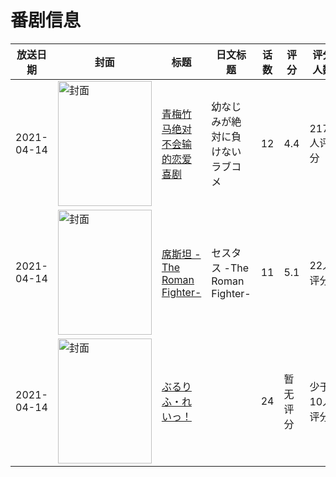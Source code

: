 # 番剧信息

|放送日期|封面|标题|日文标题|话数|评分|评分人数|
|---|---|---|---|---|---|---|
|2021-04-14|<img src="//lain.bgm.tv/pic/cover/c/21/20/316264_k73D8.jpg" alt="封面" style="width:150px;height:200px;object-fit:cover;">|[青梅竹马绝对不会输的恋爱喜剧](https://bangumi.tv/subject/316264)|幼なじみが絶対に負けないラブコメ|12|4.4|2174人评分|
|2021-04-14|<img src="//lain.bgm.tv/pic/cover/c/e8/c1/318601_862Q2.jpg" alt="封面" style="width:150px;height:200px;object-fit:cover;">|[席斯坦 -The Roman Fighter-](https://bangumi.tv/subject/318601)|セスタス -The Roman Fighter-|11|5.1|22人评分|
|2021-04-14|<img src="//lain.bgm.tv/pic/cover/c/24/de/348491_B6w72.jpg" alt="封面" style="width:150px;height:200px;object-fit:cover;">|[ぶるりふ・れいっ！](https://bangumi.tv/subject/348491)||24|暂无评分|少于10人评分|
